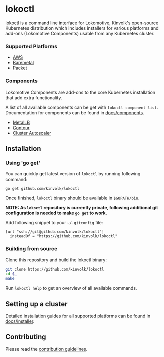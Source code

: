 # lokoctl

lokoctl is a command line interface for Lokomotive, Kinvolk's open-source
Kubernetes distribution which includes installers for various platforms and
add-ons (Lokomotive Components) usable from any Kubernetes cluster.

### Supported Platforms

* [AWS](/docs/installer/aws.md)
* [Baremetal](/docs/installer/baremetal.md)
* [Packet](/docs/installer/packet.md)

### Components

Lokomotive Components are add-ons to the core Kubernetes installation that add
extra functionality.

A list of all available components can be get with `lokoctl component list`. Documentation for components can be found in [docs/components](docs/components/).

* [MetalLB](docs/components/metallb.md)
* [Contour](docs/components/contour.md)
* [Cluster Autoscaler](docs/components/cluster-autoscaler.md)

## Installation

### Using 'go get'

You can quickly get latest version of `lokoctl` by running following command:
```
go get github.com/kinvolk/lokoctl
```

Once finished, `lokoctl` binary should be available in `$GOPATH/bin`.

**NOTE: As `lokoctl` repository is currently private, following additional git configuration
is needed to make `go get` to work.**

Add following snippet to your `~/.gitconfig` file:
```
[url "ssh://git@github.com/kinvolk/lokoctl"]
  insteadOf = "https://github.com/kinvolk/lokoctl"
```

### Building from source

Clone this repository and build the lokoctl binary:

```bash
git clone https://github.com/kinvolk/lokoctl
cd $_
make
```

Run `lokoctl help` to get an overview of all available commands.

## Setting up a cluster

Detailed installation guides for all supported platforms can be found
in [docs/installer](docs/installer).

## Contributing

Please read the [contribution guidelines](./docs/CONTRIBUTING.md).
